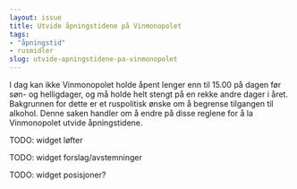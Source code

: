 ```yaml
---
layout: issue
title: Utvide åpningstidene på Vinmonopolet
tags:
- "åpningstid"
- rusmidler
slug: utvide-apningstidene-pa-vinmonopolet
---
```


I dag kan ikke Vinmonopolet holde åpent lenger enn til 15.00 på dagen før søn- og helligdager, og må holde helt stengt på en rekke andre dager i året. Bakgrunnen for dette er et ruspolitisk ønske om å begrense tilgangen til alkohol. Denne saken handler om å endre på disse reglene for å la Vinmonopolet utvide åpningstidene.

TODO: widget løfter

TODO: widget forslag/avstemninger

TODO: widget posisjoner?

